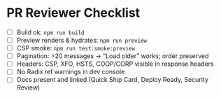 # PR Reviewer Checklist

- [ ] Build ok: `npm run build`
- [ ] Preview renders & hydrates: `npm run preview`
- [ ] CSP smoke: `npm run test:smoke:preview`
- [ ] Pagination: >20 messages → “Load older” works; order preserved
- [ ] Headers: CSP, XFO, HSTS, COOP/CORP visible in response headers
- [ ] No Radix ref warnings in dev console
- [ ] Docs present and linked (Quick Ship Card, Deploy Ready, Security Review)
